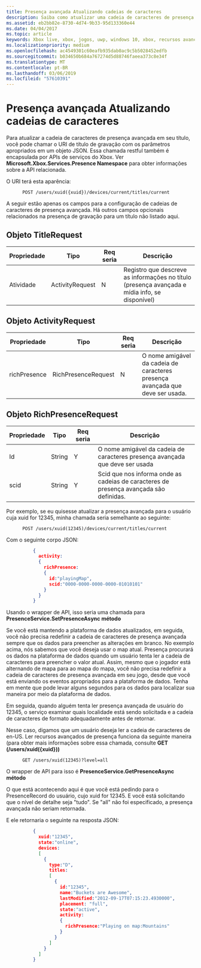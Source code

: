 ```yaml
---
title: Presença avançada Atualizando cadeias de caracteres
description: Saiba como atualizar uma cadeia de caracteres de presença de Rich do Xbox Live.
ms.assetid: eb2bb82e-8730-4d74-9b33-95d133360e44
ms.date: 04/04/2017
ms.topic: article
keywords: Xbox live, xbox, jogos, uwp, windows 10, xbox, recursos avançados de presença
ms.localizationpriority: medium
ms.openlocfilehash: ac4549301c60eafb935dab0ac9c5b5028452edfb
ms.sourcegitcommit: b034650b684a767274d5d88746faeea373c8e34f
ms.translationtype: MT
ms.contentlocale: pt-BR
ms.lasthandoff: 03/06/2019
ms.locfileid: "57610391"
---
```

# <a name="rich-presence-updating-strings"></a>Presença avançada Atualizando cadeias de caracteres

Para atualizar a cadeia de caracteres de presença avançada em seu título, você pode chamar o URI de título de gravação com os parâmetros apropriados em um objeto JSON. Essa chamada restful também é encapsulada por APIs de serviços do Xbox. Ver **Microsoft.Xbox.Services.Presence Namespace** para obter informações sobre a API relacionada.

O URI terá esta aparência:

          POST /users/xuid({xuid})/devices/current/titles/current

A seguir estão apenas os campos para a configuração de cadeias de caracteres de presença avançada. Há outros campos opcionais relacionados na presença de gravação para um título não listado aqui.

## <a name="titlerequest-object"></a>Objeto TitleRequest

Propriedade | Tipo | Req seria | Descrição
---|---|---|---
Atividade|ActivityRequest|N|Registro que descreve as informações no título (presença avançada e mídia info, se disponível)

## <a name="activityrequest-object"></a>Objeto ActivityRequest

Propriedade | Tipo | Req seria | Descrição
---|---|---|---
richPresence|RichPresenceRequest|N|O nome amigável da cadeia de caracteres presença avançada que deve ser usada.

## <a name="richpresencerequest-object"></a>Objeto RichPresenceRequest

Propriedade | Tipo | Req seria | Descrição
---|---|---|---
Id|String|Y|O nome amigável da cadeia de caracteres presença avançada que deve ser usada
scid|String|Y|Scid que nos informa onde as cadeias de caracteres de presença avançada são definidas.

Por exemplo, se eu quisesse atualizar a presença avançada para o usuário cuja xuid for 12345, minha chamada seria semelhante ao seguinte:

          POST /users/xuid(12345)/devices/current/titles/current


Com o seguinte corpo JSON:

```json
          {
            activity:
            {
              richPresence:
              {
                id:"playingMap",
                scid:"0000-0000-0000-0000-01010101"
              }
            }
          }
```

Usando o wrapper de API, isso seria uma chamada para **PresenceService.SetPresenceAsync método**

Se você está mantendo a plataforma de dados atualizados, em seguida, você não precisa redefinir a cadeia de caracteres de presença avançada sempre que os dados para preencher as alterações em branco. No exemplo acima, nós sabemos que você deseja usar o map atual. Presença procurará os dados na plataforma de dados quando um usuário tenta ler a cadeia de caracteres para preencher o valor atual. Assim, mesmo que o jogador está alternando de mapa para ao mapa do mapa, você não precisa redefinir a cadeia de caracteres de presença avançada em seu jogo, desde que você está enviando os eventos apropriados para a plataforma de dados. Tenha em mente que pode levar alguns segundos para os dados para localizar sua maneira por meio da plataforma de dados.

Em seguida, quando alguém tenta ler presença avançada de usuário do 12345, o serviço examinar quais localidade está sendo solicitada e a cadeia de caracteres de formato adequadamente antes de retornar.

Nesse caso, digamos que um usuário deseja ler a cadeia de caracteres de en-US. Ler recursos avançados de presença funciona da seguinte maneira (para obter mais informações sobre essa chamada, consulte **GET (/users/xuid({xuid}))**

          GET /users/xuid(12345)?level=all

O wrapper de API para isso é **PresenceService.GetPresenceAsync método**

O que está acontecendo aqui é que você está pedindo para o PresenceRecord do usuário, cujo xuid for 12345. E você está solicitando que o nível de detalhe seja "tudo". Se "all" não foi especificado, a presença avançada não seriam retornada.

E ele retornaria o seguinte na resposta JSON:

```json
          {
            xuid:"12345",
            state:"online",
            devices:
            [
              {
                type:"D",
                titles:
                [
                  {
                    id:"12345",
                    name:"Buckets are Awesome",
                    lastModified:"2012-09-17T07:15:23.4930000",
                    placement: "full",
                    state:"active",
                    activity:
                    {
                      richPresence:"Playing on map:Mountains"
                    }
                  }
                ]
              }
            ]
          }
```
